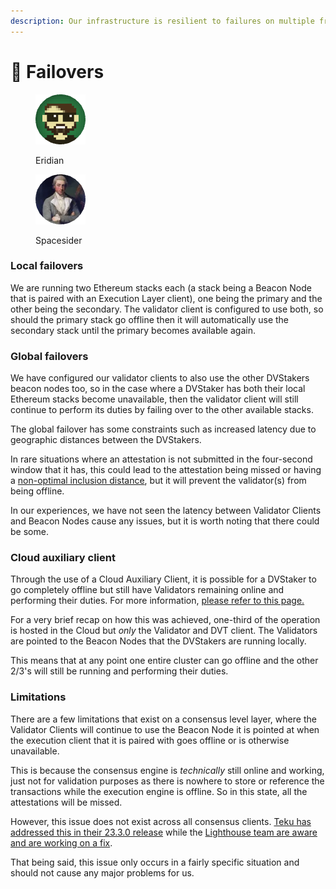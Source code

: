 ```yaml
---
description: Our infrastructure is resilient to failures on multiple fronts.
---
```


# 📡 Failovers

<div>

<figure><img src="https://raw.githubusercontent.com/DVStakers/docs/main/.gitbook/assets/Eridian.png" alt=""><figcaption><p>Eridian</p></figcaption></figure>

 

<figure><img src="../../.gitbook/assets/Spacesider.png" alt=""><figcaption><p>Spacesider</p></figcaption></figure>

</div>

### Local failovers

We are running two Ethereum stacks each (a stack being a Beacon Node that is paired with an Execution Layer client), one being the primary and the other being the secondary. The validator client is configured to use both, so should the primary stack go offline then it will automatically use the secondary stack until the primary becomes available again.

### Global failovers

We have configured our validator clients to also use the other DVStakers beacon nodes too, so in the case where a DVStaker has both their local Ethereum stacks become unavailable, then the validator client will still continue to perform its duties by failing over to the other available stacks.

The global failover has some constraints such as increased latency due to geographic distances between the DVStakers.

In rare situations where an attestation is not submitted in the four-second window that it has, this could lead to the attestation being missed or having a [non-optimal inclusion distance](http://localhost:5000/s/KnJhWg57YoZq2MPfatKE/staking-glossary#inclusion-distance), but it will prevent the validator(s) from being offline.

In our experiences, we have not seen the latency between Validator Clients and Beacon Nodes cause any issues, but it is worth noting that there could be some.

### Cloud auxiliary client

Through the use of a Cloud Auxiliary Client, it is possible for a DVStaker to go completely offline but still have Validators remaining online and performing their duties. For more information, [please refer to this page.](../cloud-auxiliary-client.md)

For a very brief recap on how this was achieved, one-third of the operation is hosted in the Cloud but _only_ the Validator and DVT client. The Validators are pointed to the Beacon Nodes that the DVStakers are running locally.&#x20;

This means that at any point one entire cluster can go offline and the other 2/3's will still be running and performing their duties.

### Limitations

There are a few limitations that exist on a consensus level layer, where the Validator Clients will continue to use the Beacon Node it is pointed at when the execution client that it is paired with goes offline or is otherwise unavailable.

This is because the consensus engine is _technically_ still online and working, just not for validation purposes as there is nowhere to store or reference the transactions while the execution engine is offline. So in this state, all the attestations will be missed.

However, this issue does not exist across all consensus clients. [Teku has addressed this in their 23.3.0 release](https://github.com/ConsenSys/teku/releases/tag/23.3.0) while the [Lighthouse team are aware and are working on a fix](https://github.com/sigp/lighthouse/issues/3613).

That being said, this issue only occurs in a fairly specific situation and should not cause any major problems for us.
